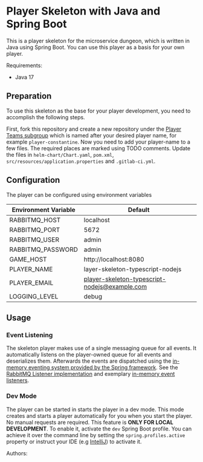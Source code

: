 # Player Skeleton with Java and Spring Boot

This is a player skeleton for the microservice dungeon, which is written in Java using Spring Boot.
You can use this player as a basis for your own player.

Requirements:
- Java 17

## Preparation

To use this skeleton as the base for your player development, you need to accomplish the following steps.

First, fork this repository and create a new repository under the [Player Teams subgroup](https://gitlab.com/the-microservice-dungeon/player-teams) which is named after your desired player name, for example `player-constantine`.
Now you need to add your player-name to a few files. The required places are marked using TODO comments.
Update the files in `helm-chart/Chart.yaml`, `pom.xml`, `src/resources/application.properties` and `.gitlab-ci.yml`.

## Configuration

The player can be configured using environment variables

| Environment Variable | Default                                       |
|----------------------| --------------------------------------------- |
| RABBITMQ_HOST        | localhost                                     |
| RABBITMQ_PORT        | 5672                                          |
| RABBITMQ_USER        | admin                                         |
| RABBITMQ_PASSWORD    | admin                                         |
| GAME_HOST            | http://localhost:8080                         |
| PLAYER_NAME          | layer-skeleton-typescript-nodejs              |
| PLAYER_EMAIL         | player-skeleton-typescript-nodejs@example.com |
| LOGGING_LEVEL        | debug                                         |

## Usage

### Event Listening

The skeleton player makes use of a single messaging queue for all events. It automatically listens
on the player-owned queue for all events and deserializes them. Afterwards the events are dispatched
using the [in-memory eventing system provided by the Spring framework](https://docs.spring.io/spring-framework/reference/core/beans/context-introduction.html).
See the [RabbitMQ Listener implementation](src/main/java/thkoeln/dungeon/player/player/application/PlayerEventListener.java)
and exemplary [in-memory event listeners](src/main/java/thkoeln/dungeon/player/game/application/GameEventListener.java).

### Dev Mode
The player can be started in starts the player in a dev mode. 
This mode creates and starts a player automatically for you when you start the player. 
No manual requests are required.
This feature is **ONLY FOR LOCAL DEVELOPMENT**.
To enable it, activate the `dev` Spring Boot profile. 
You can achieve it over the command line by setting the `spring.profiles.active` property or 
instruct your IDE (e.g [IntelliJ](https://www.jetbrains.com/help/idea/run-debug-configuration-spring-boot.html#modify-options)) 
to activate it. 

Authors: <Add your authors name here>
